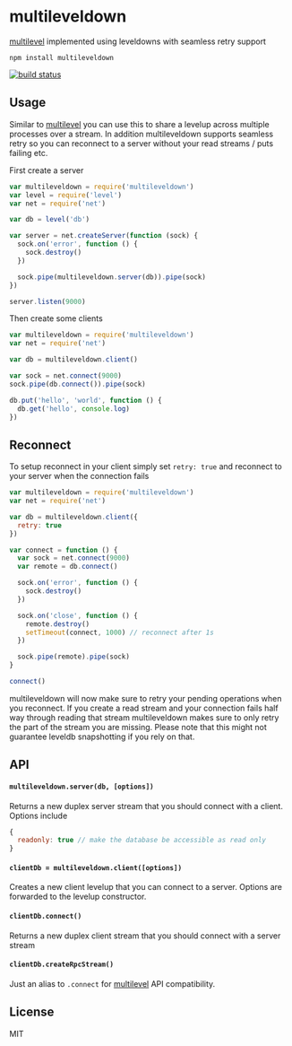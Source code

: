 # multileveldown

[multilevel](https://github.com/juliangruber/multilevel) implemented using leveldowns with seamless retry support

```
npm install multileveldown
```

[![build status](http://img.shields.io/travis/mafintosh/multileveldown.svg?style=flat)](http://travis-ci.org/mafintosh/multileveldown)

## Usage

Similar to [multilevel](https://github.com/juliangruber/multilevel) you can use this to share a levelup across multiple processes
over a stream. In addition multileveldown supports seamless retry so you can reconnect
to a server without your read streams / puts failing etc.

First create a server

``` js
var multileveldown = require('multileveldown')
var level = require('level')
var net = require('net')

var db = level('db')

var server = net.createServer(function (sock) {
  sock.on('error', function () {
    sock.destroy()
  })

  sock.pipe(multileveldown.server(db)).pipe(sock)
})

server.listen(9000)
```

Then create some clients

``` js
var multileveldown = require('multileveldown')
var net = require('net')

var db = multileveldown.client()

var sock = net.connect(9000)
sock.pipe(db.connect()).pipe(sock)

db.put('hello', 'world', function () {
  db.get('hello', console.log)
})
```

## Reconnect

To setup reconnect in your client simply set `retry: true` and reconnect to your server when the connection fails

``` js
var multileveldown = require('multileveldown')
var net = require('net')

var db = multileveldown.client({
  retry: true
})

var connect = function () {
  var sock = net.connect(9000)
  var remote = db.connect()

  sock.on('error', function () {
    sock.destroy()
  })

  sock.on('close', function () {
    remote.destroy()
    setTimeout(connect, 1000) // reconnect after 1s
  })

  sock.pipe(remote).pipe(sock)
}

connect()
```

multileveldown will now make sure to retry your pending operations when you reconnect. If you create a read stream
and your connection fails half way through reading that stream multileveldown makes sure to only retry the part of the
stream you are missing. Please note that this might not guarantee leveldb snapshotting if you rely on that.

## API

#### `multileveldown.server(db, [options])`

Returns a new duplex server stream that you should connect with a client. Options include

``` js
{
  readonly: true // make the database be accessible as read only
}
```

#### `clientDb = multileveldown.client([options])`

Creates a new client levelup that you can connect to a server.
Options are forwarded to the levelup constructor.

#### `clientDb.connect()`

Returns a new duplex client stream that you should connect with a server stream

#### `clientDb.createRpcStream()`

Just an alias to `.connect` for [multilevel](https://github.com/juliangruber/multilevel) API compatibility.

## License

MIT
